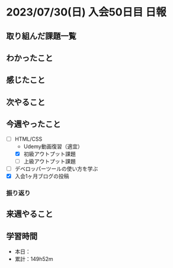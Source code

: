 # 2023/07/30(日) 入会50日目 日報

## 取り組んだ課題一覧

## わかったこと

## 感じたこと

## 次やること

## 今週やったこと

- [ ] HTML/CSS
  - Udemy動画復習（適宜）
  - [x] 初級アウトプット課題
  - [ ] 上級アウトプット課題
- [ ] デベロッパーツールの使い方を学ぶ
- [x] 入会1ヶ月ブログの投稿

### 振り返り

## 来週やること

## 学習時間

- 本日：
- 累計：149h52m
